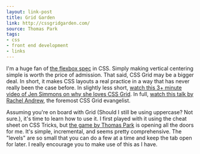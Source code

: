 ```yaml
---
layout: link-post
title: Grid Garden
link: http://cssgridgarden.com/
source: Thomas Park
tags:
- css
- front end development
- links
---
```


I'm a huge fan of [the flexbox spec](https://www.w3.org/TR/css-flexbox-1/) in CSS. Simply making vertical centering simple is worth the price of admission. That said, CSS Grid may be a bigger deal. In short, it makes CSS layouts a real practice in a way that has never really been the case before. In slightly less short, [watch this 3+ minute video of Jen Simmons on why she loves CSS Grid](https://www.youtube.com/watch?v=tY-MHUsG6ls). In full, [watch this talk by Rachel Andrew](https://www.youtube.com/watch?v=N5Lt1SLqBmQ), the foremost CSS Grid evangelist.

Assuming you're on board with Grid (Should I still be using uppercase? Not sure.), it's time to learn how to use it. I first played with it using the cheat sheet on CSS Tricks, but [the game by Thomas Park](http://cssgridgarden.com/) is opening all the doors for me. It's simple, incremental, and seems pretty comprehensive. The "levels" are so small that you can do a few at a time and keep the tab open for later. I really encourage you to make use of this as I have.
